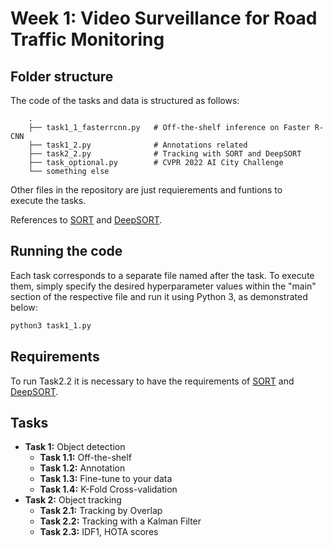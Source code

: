 # Week 1: Video Surveillance for Road Traffic Monitoring

## Folder structure 
The code of the tasks and data is structured as follows:

        .
        ├── task1_1_fasterrcnn.py   # Off-the-shelf inference on Faster R-CNN
        ├── task1_2.py              # Annotations related
        ├── task2_2.py              # Tracking with SORT and DeepSORT       
        ├── task_optional.py        # CVPR 2022 AI City Challenge
        └── something else      

Other files in the repository are just requierements and funtions to execute the tasks.

References to [SORT](https://github.com/abewley/sort) and [DeepSORT](https://github.com/nwojke/deep_sort).

## Running the code
Each task corresponds to a separate file named after the task. To execute them, simply specify the desired hyperparameter values within the "main" section of the respective file and run it using Python 3, as demonstrated below:

```bash
python3 task1_1.py
 ```

## Requirements
To run Task2.2 it is necessary to have the requirements of [SORT](https://github.com/abewley/sort) and [DeepSORT](https://github.com/nwojke/deep_sort).

## Tasks
- **Task 1:** Object detection
  - **Task 1.1:** Off-the-shelf
  - **Task 1.2:** Annotation
  - **Task 1.3:** Fine-tune to your data
  - **Task 1.4:** K-Fold Cross-validation
- **Task 2:** Object tracking
  - **Task 2.1:** Tracking by Overlap
  - **Task 2.2:** Tracking with a Kalman Filter
  - **Task 2.3:** IDF1, HOTA scores
